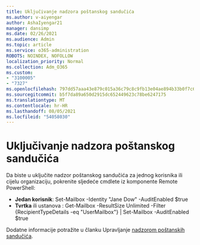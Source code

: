 ```yaml
---
title: Uključivanje nadzora poštanskog sandučića
ms.author: v-aiyengar
author: AshaIyengar21
manager: dansimp
ms.date: 02/26/2021
ms.audience: Admin
ms.topic: article
ms.service: o365-administration
ROBOTS: NOINDEX, NOFOLLOW
localization_priority: Normal
ms.collection: Adm_O365
ms.custom:
- "3100005"
- "7327"
ms.openlocfilehash: 797dd57aaa43e879c015a36c79c8c9fb13e04ae894b33b0f7c6d9694d1ae1960
ms.sourcegitcommit: b5f7da89a650d2915dc652449623c78be6247175
ms.translationtype: MT
ms.contentlocale: hr-HR
ms.lasthandoff: 08/05/2021
ms.locfileid: "54058030"
---
```

# <a name="turn-on-mailbox-auditing"></a>Uključivanje nadzora poštanskog sandučića

Da biste u uključite nadzor poštanskog sandučića za jednog korisnika ili cijelu organizaciju, pokrenite sljedeće cmdlete iz komponente Remote PowerShell:

- **Jedan korisnik**: Set-Mailbox -Identity "Jane Dow" -AuditEnabled $true
- **Tvrtka** ili ustanova : Get-Mailbox -ResultSize Unlimited -Filter {RecipientTypeDetails -eq "UserMailbox"} | Set-Mailbox -AuditEnabled $true

Dodatne informacije potražite u članku Upravljanje [nadzorom poštanskih sandučića](https://go.microsoft.com/fwlink/?linkid=2103668).